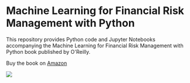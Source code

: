# Machine Learning for Financial Risk Management with Python

This repository provides Python code and Jupyter Notebooks accompanying the Machine Learning for Financial Risk Management with Python book published by O'Reilly.

Buy the book on [Amazon](https://www.amazon.com/Machine-Learning-Financial-Management-Python/dp/1492085251)

![](/⁨Users/⁨abdullah/⁨Desktop/⁨papers_books/Financial_Risk_ML_book/github_cover⁩)

